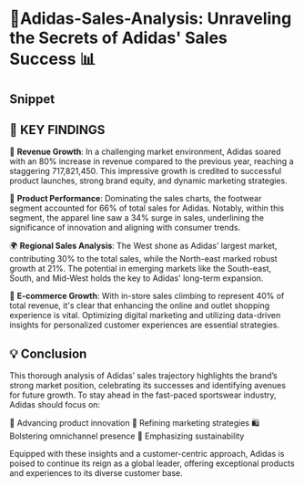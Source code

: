 # 🌟Adidas-Sales-Analysis: Unraveling the Secrets of Adidas' Sales Success 📊
## Snippet

## 📌 KEY FINDINGS
🚀 **Revenue Growth**: In a challenging market environment, Adidas soared with an 80% increase in revenue compared to the previous year, reaching a staggering 717,821,450. This impressive growth is credited to successful product launches, strong brand equity, and dynamic marketing strategies.

👟 **Product Performance**: Dominating the sales charts, the footwear segment accounted for 66% of total sales for Adidas. Notably, within this segment, the apparel line saw a 34% surge in sales, underlining the significance of innovation and aligning with consumer trends.

🌍 **Regional Sales Analysis**: The West shone as Adidas’ largest market, contributing 30% to the total sales, while the North-east marked robust growth at 21%. The potential in emerging markets like the South-east, South, and Mid-West holds the key to Adidas' long-term expansion.

📱 **E-commerce Growth**: With in-store sales climbing to represent 40% of total revenue, it's clear that enhancing the online and outlet shopping experience is vital. Optimizing digital marketing and utilizing data-driven insights for personalized customer experiences are essential strategies.

## 💡 Conclusion
This thorough analysis of Adidas’ sales trajectory highlights the brand’s strong market position, celebrating its successes and identifying avenues for future growth. To stay ahead in the fast-paced sportswear industry, Adidas should focus on:

🔧 Advancing product innovation
🎯 Refining marketing strategies
🛍️ Bolstering omnichannel presence
🌱 Emphasizing sustainability

Equipped with these insights and a customer-centric approach, Adidas is poised to continue its reign as a global leader, offering exceptional products and experiences to its diverse customer base.
